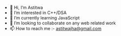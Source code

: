 - 👋 Hi, I’m Astitwa
- 👀 I’m interested in C++/DSA
- 🌱 I’m currently learning JavaScript
- 💞️ I’m looking to collaborate on any web related work
- 📫 How to reach me :- astitwajha@gmail.com


<!---
itsastitwa/itsastitwa is a ✨ special ✨ repository because its `README.md` (this file) appears on your GitHub profile.
You can click the Preview link to take a look at your changes.
--->
